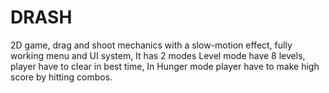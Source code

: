 # DRASH
2D game, drag and shoot mechanics with a slow-motion effect, fully working menu and UI system, It has 2 modes Level mode have 8 levels, player have to clear in best time, In Hunger mode player have to make high score by hitting combos.

